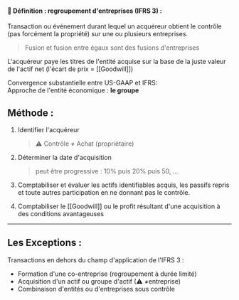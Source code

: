 #### 📔 Définition : regroupement d'entreprises (IFRS 3) :
Transaction ou événement durant lequel un acquéreur obtient le contrôle (pas forcément la propriété) sur une ou plusieurs entreprises.
> Fusion et fusion entre égaux sont des fusions d'entreprises

L'acquéreur paye les titres de l'entité acquise sur la base de la juste valeur de l'actif net (l'écart de prix = [[Goodwill]])

Convergence substantielle entre US-GAAP et IFRS:  
Approche de l'entité économique : **le groupe**

Méthode :
------------------
1. Identifier l'acquéreur
   > ⚠ Contrôle ≠ Achat (propriétaire)

2. Déterminer la date d'acquisition
   > peut être progressive : 10% puis 20% puis 50, ...

3. Comptabiliser et évaluer les actifs identifiables acquis, les passifs repris et toute autres participation en ne donnant pas le contrôle.

4. Comptabiliser le [[Goodwill]] ou le profit résultant d'une acquisition à des conditions avantageuses

---
Les Exceptions :
---------------------------
Transactions en dehors du champ d'application de l'IFRS 3 :
- Formation d'une co-entreprise (regroupement à durée limité)
- Acquisition d'un actif ou groupe d'actif (⚠ ≠entreprise)
- Combinaison d'entités ou d'entreprises sous contrôle

